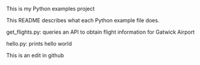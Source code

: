 
This is my Python examples project

This README describes what each Python example file does. 

get_flights.py: queries an API to obtain flight information for Gatwick Airport

hello.py: prints hello world

This is an edit in github
